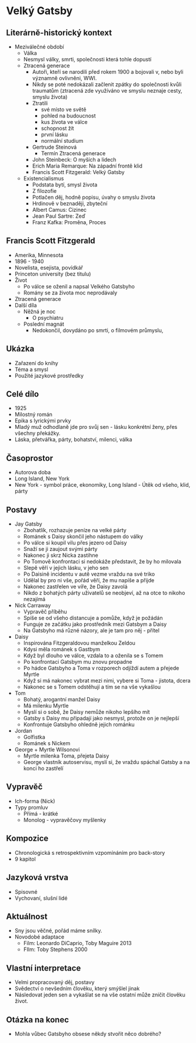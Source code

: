 # Velký Gatsby

## Literárně-historický kontext
- Meziválečné období
    - Válka
    - Nesmysl války, smrti, společnosti která tohle dopustí
    - Ztracená generace
        - Autoři, kteří se narodili před rokem 1900 a bojovali v, nebo byli významně ovlivněni, WWI.
        - Nikdy se poté nedokázali začlenit zpátky do společnosti kvůli traumatům (ztracená zde využíváno ve smyslu neznaje cesty, smyslu života)
        - Ztratili 
            - své místo ve světě
            - pohled na budoucnost
            - kus života ve válce
            - schopnost žít
            - první lásku
            - normální studium
        - Gertrude Steinová
            - Termín Ztracená generace
        - John Steinbeck: O myších a lidech
        - Erich Maria Remarque: Na západní frontě klid
        - Francis Scott Fitzgerald: Velký Gatsby
    - Existencialismus
        - Podstata bytí, smysl života
        - Z filozofie
        - Potlačen děj, hodně popisu, úvahy o smyslu života
        - Hrdinově v beznaději, zbyteční
        - Albert Camus: Cizinec
        - Jean Paul Sartre: Zeď
        - Franz Kafka: Proměna, Proces

## Francis Scott Fitzgerald
- Amerika, Minnesota
- 1896 - 1940
- Novelista, esejista, povídkář
- Princeton university (bez titulu)
- Život
    - Po válce se oženil a napsal Velkého Gatsbyho
    - Romány se za života moc neprodávaly
- Ztracená generace
- Další díla
    - Něžná je noc
        - O psychiatru
    - Poslední magnát
        - Nedokončil, dovydáno po smrti, o filmovém průmyslu, 

## Ukázka
- Zařazení do knihy
- Téma a smysl
- Použité jazykové prostředky

## Celé dílo
- 1925
- Milostný román
- Epika s lyrickými prvky
- Mladý muž odhodlaně jde pro svůj sen - lásku konkrétní ženy, přes všechny překážky.
- Láska, přetvářka, párty, bohatství, milenci, válka

## Časoprostor
- Autorova doba
- Long Island, New York
- New York - symbol práce, ekonomiky, Long Island - Útěk od všeho, klid, párty

## Postavy
- Jay Gatsby
    - Zbohatlík, rozhazuje peníze na velké párty
    - Románek s Daisy skončil jeho nástupem do války
    - Po válce si koupil vilu přes jezero od Daisy
    - Snaží se ji zaujout svými párty
    - Nakonec ji skrz Nicka zastihne
    - Po Tomově konfrontaci si nedokáže představit, že by ho milovala
    - Slepě věří v jejich lásku, v jeho sen
    - Po Daisině incidentu v autě vezme vraždu na své triko
    - Udělal by pro ni vše, pořád věří, že mu napíše a přijde
    - Nakonec zastřelen ve víře, že Daisy zavolá
    - Nikdo z bohatých párty uživatelů se neobjeví, až na otce to nikoho nezajímá
- Nick Carraway
    - Vypravěč příběhu
    - Spíše se od všeho distancuje a pomůže, když je požádán
    - Funguje ze začátku jako prostředník mezi Gatsbym a Daisy
    - Na Gatsbyho má různé názory, ale je tam pro něj - přítel
- Daisy
    - Inspirována Fitzgeraldovou manželkou Zeldou
    - Kdysi měla románek s Gastbym
    - Když byl dlouho ve válce, vzdala to a oženila se s Tomem
    - Po konfrontaci Gatsbym mu znovu propadne
    - Po hádce Gatsbyho a Toma v rozporech odjíždí autem a přejede Myrtle
    - Když si má nakonec vybrat mezi nimi, vybere si Toma - jistota, dcera
    - Nakonec se s Tomem odstěhují a tím se na vše vykašlou
- Tom
    - Bohatý, arogantní manžel Daisy
    - Má milenku Myrtle
    - Myslí si o sobě, že Daisy nemůže nikoho lepšího mít
    - Gatsby s Daisy mu připadají jako nesmysl, protože on je nejlepší
    - Konfrontuje Gatsbyho ohledně jejich románku
- Jordan
    - Golfistka
    - Románek s Nickem
- George + Myrtle Wilsonovi
    - Myrtle milenka Toma, přejeta Daisy
    - George vlastník autoservisu, myslí si, že vraždu spáchal Gatsby a na konci ho zastřelí

## Vypravěč
- Ich-forma (Nick)
- Typy promluv
    - Přímá - krátké
    - Monolog - vypravěčovy myšlenky

## Kompozice
- Chronologická s retrospektivním vzpomínáním pro back-story
- 9 kapitol

## Jazyková vrstva
- Spisovné
- Vychovaní, slušní lidé

## Aktuálnost
- Sny jsou věčné, pořád máme snílky.
- Novodobé adaptace
    - Film: Leonardo DiCaprio, Toby Maguire 2013
    - FIlm: Toby Stephens 2000

## Vlastní interpretace
- Velmi propracovaný děj, postavy
- Svědectví o nevšedním člověku, který smýšlel jinak
- Následovat jeden sen a vykašlat se na vše ostatní může zničit člověku život.

## Otázka na konec
- Mohla vůbec Gatsbyho obsese někdy stvořit něco dobrého?
